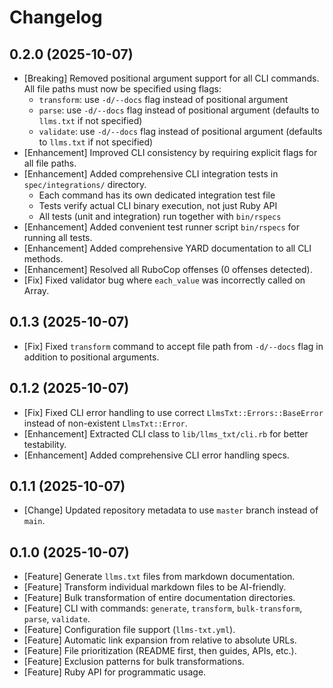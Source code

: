 # Changelog

## 0.2.0 (2025-10-07)
- [Breaking] Removed positional argument support for all CLI commands. All file paths must now be specified using flags:
  - `transform`: use `-d/--docs` flag instead of positional argument
  - `parse`: use `-d/--docs` flag instead of positional argument (defaults to `llms.txt` if not specified)
  - `validate`: use `-d/--docs` flag instead of positional argument (defaults to `llms.txt` if not specified)
- [Enhancement] Improved CLI consistency by requiring explicit flags for all file paths.
- [Enhancement] Added comprehensive CLI integration tests in `spec/integrations/` directory.
  - Each command has its own dedicated integration test file
  - Tests verify actual CLI binary execution, not just Ruby API
  - All tests (unit and integration) run together with `bin/rspecs`
- [Enhancement] Added convenient test runner script `bin/rspecs` for running all tests.
- [Enhancement] Added comprehensive YARD documentation to all CLI methods.
- [Enhancement] Resolved all RuboCop offenses (0 offenses detected).
- [Fix] Fixed validator bug where `each_value` was incorrectly called on Array.

## 0.1.3 (2025-10-07)
- [Fix] Fixed `transform` command to accept file path from `-d/--docs` flag in addition to positional arguments.

## 0.1.2 (2025-10-07)
- [Fix] Fixed CLI error handling to use correct `LlmsTxt::Errors::BaseError` instead of non-existent `LlmsTxt::Error`.
- [Enhancement] Extracted CLI class to `lib/llms_txt/cli.rb` for better testability.
- [Enhancement] Added comprehensive CLI error handling specs.

## 0.1.1 (2025-10-07)
- [Change] Updated repository metadata to use `master` branch instead of `main`.

## 0.1.0 (2025-10-07)
- [Feature] Generate `llms.txt` files from markdown documentation.
- [Feature] Transform individual markdown files to be AI-friendly.
- [Feature] Bulk transformation of entire documentation directories.
- [Feature] CLI with commands: `generate`, `transform`, `bulk-transform`, `parse`, `validate`.
- [Feature] Configuration file support (`llms-txt.yml`).
- [Feature] Automatic link expansion from relative to absolute URLs.
- [Feature] File prioritization (README first, then guides, APIs, etc.).
- [Feature] Exclusion patterns for bulk transformations.
- [Feature] Ruby API for programmatic usage.
